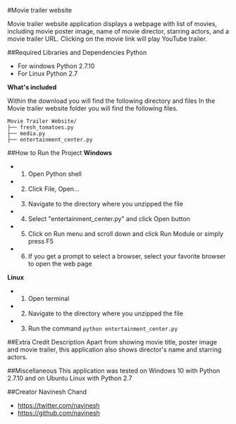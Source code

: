 #Movie trailer website

Movie trailer website application displays a webpage with list of movies, including movie poster image, name of movie director, starring actors, and a movie trailer URL. Clicking on the movie link will play YouTube trailer.

##Required Libraries and Dependencies
Python

* For windows Python 2.7.10
* For Linux Python 2.7

**What's included**

Within the download you will find the following directory and files
In the Movie trailer website folder you will find the following files.

```
Movie Trailer Website/
├── fresh_tomatoes.py
├── media.py
├── entertainment_center.py
```

##How to Run the Project
**Windows**
* 1. Open Python shell
* 2. Click File, Open...
* 3. Navigate to the directory where you unzipped the file
* 4. Select "entertainment_center.py" and click Open button
* 5. Click on Run menu and scroll down and click Run Module or simply press F5
* 6. If you get a prompt to select a browser, select your favorite browser to open the web page

**Linux**
* 1. Open terminal
* 2. Navigate to the directory where you unzipped the file
* 3. Run the command `python entertainment_center.py`

##Extra Credit Description
Apart from showing movie title, poster image and movie trailer, this application also shows director's name and starring actors.

##Miscellaneous
This application was tested on Windows 10 with Python 2.7.10 and on Ubuntu Linux with Python 2.7

##Creator
Navinesh Chand
* https://twitter.com/navinesh
* https://github.com/navinesh

